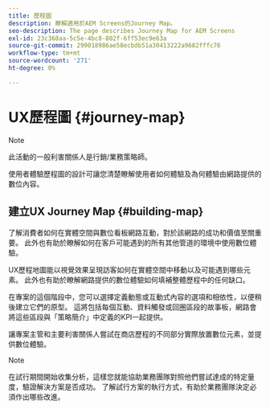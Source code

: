 ```yaml
---
title: 歷程圖
description: 瞭解適用於AEM Screens的Journey Map。
seo-description: The page describes Journey Map for AEM Screens
exl-id: 23c368aa-5c5e-4bc8-802f-6ff53ec9e63a
source-git-commit: 299018986ae58ecbdb51a30413222a9682fffc76
workflow-type: tm+mt
source-wordcount: '271'
ht-degree: 0%

---
```


# UX歷程圖 {#journey-map}

>[!NOTE]
>
>此活動的一般利害關係人是行銷/業務策略師。

使用者體驗歷程圖的設計可讓您清楚瞭解使用者如何體驗及為何體驗由網路提供的數位內容。

## 建立UX Journey Map {#building-map}

了解消費者如何在實體空間與數位看板網路互動，對於該網路的成功和價值至關重要。 此外也有助於瞭解如何在客戶可能遇到的所有其他管道的環境中使用數位體驗。

UX歷程地圖能以視覺效果呈現訪客如何在實體空間中移動以及可能遇到哪些元素。 此外也有助於瞭解網路提供的數位體驗如何填補整體歷程中的任何缺口。

在專案的這個階段中，您可以選擇定義動態或互動式內容的選項和相依性，以便稍後建立它們的原型。 這將包括每個互動、資料觸發或回圈區段的故事板，網路會將這些區段與「策略簡介」中定義的KPI一起提供。

讓專案主管和主要利害關係人嘗試在商店歷程的不同部分實際放置數位元素，並提供數位體驗。

>[!NOTE]
> 在試行期間開始收集分析，這樣您就能協助業務團隊對照他們嘗試達成的特定量度，驗證解決方案是否成功。 了解試行方案的執行方式，有助於業務團隊決定必須作出哪些改進。

